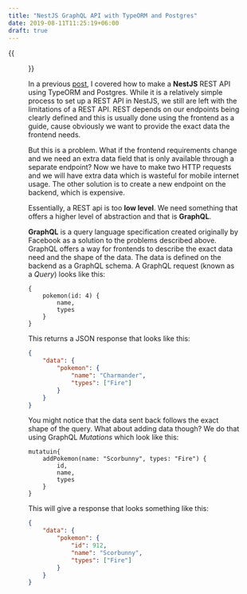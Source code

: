 ```yaml
---
title: "NestJS GraphQL API with TypeORM and Postgres"
date: 2019-08-11T11:25:19+06:00
draft: true
---
```


{{<figure src="/img/nestjs-graphql.png" thumb="-thumb">}}

In a previous [post](https://https://rohanfaiyaz.com/post/nest.html), I covered how to make a __NestJS__ REST API using TypeORM and Postgres. While it is a relatively simple process to set up a REST API in NestJS, we still are left with the limitations of a REST API. REST depends on our endpoints being clearly defined and this is usually done using the frontend as a guide, cause obviously we want to provide the exact data the frontend needs.

But this is a problem. What if the frontend requirements change and we need an extra data field that is only available through a separate endpoint? Now we have to make two HTTP requests and we will have extra data which is wasteful for mobile internet usage. The other solution is to create a new endpoint on the backend, which is expensive.

Essentially, a REST api is too __low level__. We need something that offers a higher level of abstraction and that is __GraphQL__.

__GraphQL__ is a query language specification created originally by Facebook as a solution to the problems described above. GraphQL offers a way for frontends to describe the exact data need and the shape of the data. The data is defined on the backend as a GraphQL schema. A GraphQL request (known as a _Query_) looks like this:

```gpl
{
    pokemon(id: 4) {
        name,
        types
    }
}
```

This returns a JSON response that looks like this:

```json
{
    "data": {
        "pokemon": {
            "name": "Charmander",
            "types": ["Fire"]
        }
    }
}
```

You might notice that the data sent back follows the exact shape of the query. What about adding data though? We do that using GraphQL _Mutations_ which look like this:

```gpl
mutatuin{
    addPokemon(name: "Scorbunny", types: "Fire") {
        id,
        name,
        types
    }
}
```

This will give a response that looks something like this:

```json
{
    "data": {
        "pokemon": {
            "id": 912,
            "name": "Scorbunny",
            "types": ["Fire"]
        }
    }
}
```
